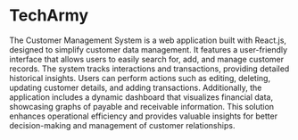 # TechArmy
The Customer Management System is a web application built with React.js, designed to simplify customer data management. It features a user-friendly interface that allows users to easily search for, add, and manage customer records. The system tracks interactions and transactions, providing detailed historical insights. Users can perform actions such as editing, deleting, updating customer details, and adding transactions. Additionally, the application includes a dynamic dashboard that visualizes financial data, showcasing graphs of payable and receivable information. This solution enhances operational efficiency and provides valuable insights for better decision-making and management of customer relationships.


